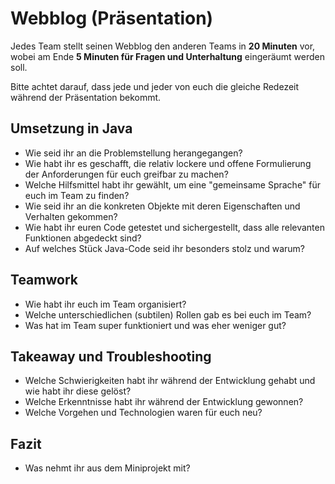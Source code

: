 # Webblog (Präsentation)

Jedes Team stellt seinen Webblog den anderen Teams in **20 Minuten** vor, 
wobei am Ende **5 Minuten für Fragen und Unterhaltung** eingeräumt werden soll. 

Bitte achtet darauf, dass jede und jeder von euch die gleiche Redezeit während der Präsentation bekommt. 

## Umsetzung in Java

- Wie seid ihr an die Problemstellung herangegangen?
- Wie habt ihr es geschafft, die relativ lockere und offene Formulierung der Anforderungen für euch greifbar zu machen?
- Welche Hilfsmittel habt ihr gewählt, um eine "gemeinsame Sprache" für euch im Team zu finden?
- Wie seid ihr an die konkreten Objekte mit deren Eigenschaften und Verhalten gekommen? 
- Wie habt ihr euren Code getestet und sichergestellt, dass alle relevanten Funktionen abgedeckt sind?
- Auf welches Stück Java-Code seid ihr besonders stolz und warum?

## Teamwork

- Wie habt ihr euch im Team organisiert?
- Welche unterschiedlichen (subtilen) Rollen gab es bei euch im Team?
- Was hat im Team super funktioniert und was eher weniger gut?

## Takeaway und Troubleshooting

- Welche Schwierigkeiten habt ihr während der Entwicklung gehabt und wie habt ihr diese gelöst?
- Welche Erkenntnisse habt ihr während der Entwicklung gewonnen?
- Welche Vorgehen und Technologien waren für euch neu?

## Fazit

- Was nehmt ihr aus dem Miniprojekt mit?
